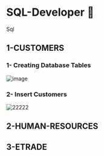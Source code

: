 # SQL-Developer 🚀

Sql

## 1-CUSTOMERS

### 1- Creating Database Tables
![image](https://github.com/omerfarukkpala/SQL-Developer/assets/101570820/989cadb8-fae5-406f-a690-0d384fdf2ec5)
### 2- Insert Customers
![22222](https://github.com/omerfarukkpala/SQL-Developer/assets/101570820/957c4da4-0761-44b5-a7a3-14863535950e)

## 2-HUMAN-RESOURCES

## 3-ETRADE
